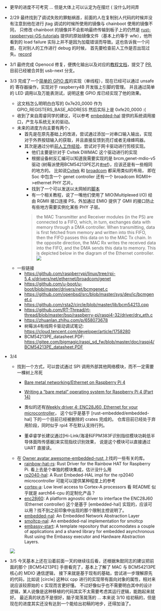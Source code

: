 - 更早的进度不可考究 ... 但是大体上可以认定为在摆烂 ( 没什么时间弄
- 2/29 最终找到了调试失败的罪魁祸首，前面的人在复制别人代码的时候并没有注意到他在进行 jtag 调试的时候所使用的镜像与 chainboot 使用的镜像不同，
只修改 chainboot 的镜像并不会影响最终传输到板子上的仍然是 [rust-raspberrypi-OS-tutorials](https://github.com/rust-embedded/rust-raspberrypi-OS-tutorials)
提供的原始镜像文件（基本上约等于 wfe），他所看到的 load failure 实际上并不是因为加载错误而导致。这也告诉我一个问题，在对别人的工作进行 debug 的时候，
首先要检查前人工作是否出现过失。[record](https://jackyliu16.bitbucket.io/jtag-load-failure-debug-cn/) 
- 3/1 最终完成 Openocd 修复，便携化输出以及对应的[教程文档](https://bitbucket.org/jackyliu16/blog/src/master/content/jtag-debug-in-raspi4.md)，提交了 [PR](https://github.com/arceos-usb/arceos_experiment/pull/11), 目前已经被合并到 usb-next 分支。
- 3/3 完成了一个[简单的 GPIO 库](https://bitbucket.org/jackyliu16/arceos/commits/06efd8ba8dc1592cc678d07eb6cdb4740d48e3d9)的实现（单线程），现在已经可以通过 unsafe 的 寄存器操作，实现对于 raspberry4B 开发版上引脚的管理。 
并且通过简单的 LED 调用以及万能表测试，说明这套 GPIO 库已经实现了他的效果。
    - 这文档怎么明明白白写的 0x7e20_0000 作为 GPIO_REGISTERS_BASE_ADDRESS 然后实际上是 0xfe20_0000 :(
    - 收到了来自周睿同学的建议，可以参考 [embedded-hal](https://github.com/rust-embedded/embedded-hal) 提供的系统调用接口，产生与系统无关的驱动。
    - 未来的进度方向主要有两个，
        - 首先是在原先基础上的改进，尝试通过添加一对串口输入输出，实现对于外界按钮输入的获取，并且直接反馈到亮灯或者无缘蜂鸣器。
        - 其次是通过分析[前人工作经验](https://github.com/orgs/rcore-os/discussions/30)，尝试对于网卡驱动进行剪枝实现。
            - 他们主要是针对于 Cvitek DWMAC 这个驱动进行的实现
            - 根据设备树反汇编可以知道我需要实现的是 brcm,genet-mdio-v5 驱动 (树莓派使用BCM54213PE芯片[#ref](https://zhuanlan.zhihu.com/p/658073678))，应该还是有一些相同的地方的。
            比如说[Cvitek](https://github.com/orgs/rcore-os/discussions/30#discussioncomment-6745603) 和 [broadcom](https://forums.raspberrypi.com/viewtopic.php?t=294815#p1779679) 都采用类似的布局，
            即在 Soc 中包含一个 genet controller 还有一个 broadcom RGMII<->ethernet PHY 芯片。
            - 找到了一个可以发送以太网帧的[脚本](https://github.com/coding-fans/netcode/tree/master/src/c/sendether)
            - 有一个相关教程，说了一嘴他们使用了 MIO(Multiplexed I/O) 经由 RGMII 接口连接 PS，外加通过 EMIO 提供了 GMII 的接口防止有些地方需要实例化某些 PHY 子层。
            > the MAC Transmitter and Receiver modules (in the PS) are connected to a FIFO, which, in turn, exchanges data with memory through a DMA controller. When transmitting, data is first fetched from memory and written into this FIFO, then the FIFO passes this data on to the MAC Tx chain. In the opposite direction, the MAC Rx writes the received data into the FIFO, and the DMA sends this data to memory. This is depicted below in the diagram of the Ethernet controller.
            ![](https://igorfreire-personal-page.s3.us-east-1.amazonaws.com/wp-content/uploads/2016/11/07203043/1000base_t_osi_relationship_802_3_clause_40-1536x1188.png)
    - 一些链接
        - https://github.com/raspberrypi/linux/tree/rpi-5.4.y/drivers/net/ethernet/broadcom/genet
        - https://github.com/u-boot/u-boot/blob/master/drivers/net/bcmgenet.c
        - https://github.com/openbsd/src/blob/master/sys/dev/ic/bcmgenet.c
        - https://github.com/rsta2/circle/blob/master/lib/bcm54213.cpp
        - https://github.com/RT-Thread/rt-thread/blob/master/bsp/raspberry-pi/raspi4-32/driver/drv_eth.c
        - https://zhuanlan.zhihu.com/p/658073678
        - 树莓派4有线网卡驱动调试笔记: https://cloud.tencent.com/developer/article/1758280
        - BCM54213PE_datasheet.PDF: https://gitee.com/bigmagic/raspi_sd_fw/blob/master/doc/raspi4/BCM54213PE_datasheet.PDF

- 3/4 
    - 找到一个方式，可以尝试通过 SPI 调用外部其他网络模块，而不一定需要一棵树上吊死 
        - [Bare metal networking/Ethernet on Raspberry Pi 4](https://forums.raspberrypi.com/viewtopic.php?t=323242#p1934604)
        - [Writing a “bare metal” operating system for Raspberry Pi 4 (Part 14)](https://www.rpi4os.com/part14-spi-ethernet/)

        - 类似的还有[Weekly driver 4: ENC28J60, Ethernet for your microcontroller](http://blog.japaric.io/wd-4-enc28j60/)，
        这个似乎是基于 [rust-embedded/embedded-hal] 下的一个目前已经被删除的 crates 完成的。
        仓库目前已经处于弃用阶段，同时似乎 rpi4 不在默认支持行列。
        - 董卓睿学长建议通过[Hi-Link/海凌科FPM383F识别指纹模块功耗低半导体面阵传感器]来实现指纹识别效果，
        说是这个模块可以直接通过 UART 直接读。
    - 在 [Owner avatar awesome-embedded-rust ](https://github.com/rust-embedded/awesome-embedded-rust?tab=readme-ov-file#raspberry-pi-silicon)
    上找的一些有关的库。
        - [rainbow-hat-rs](https://crates.io/crates/rainbow-hat-rs):  Rust Driver for the Rainbow HAT for Raspberry Pi. 
            看上去是个单独的模块集成，估计没什么用
        - [rp2040-hal](https://crates.io/crates/rp2040-hal):  A Rust Embeded-HAL impl for the rp2040 microcontroller
            可能可以提供某种程度上的参考
        - [cortex-a](https://github.com/rust-embedded/cortex-a):  Low level access to Cortex-A processors
            看 README 似乎就是 aarch64-cpu 的定制化产品？
        - [enc28j60](https://crates.io/crates/enc28j60): A platform agnostic driver to interface the ENC28J60 (Ethernet controller)
            这个是基于 [embedded-hal] 实现的，应该可以用？找不到之前印象中出现的那个限制主控说明了。
        - [embedded-nal](https://github.com/rust-embedded-community/embedded-nal):  An Embedded Network Abstraction Layer
        - [smoltcp-nal](https://github.com/quartiq/smoltcp-nal):  An embedded-nal implementation for smoltcp
        - [embassy-start](https://github.com/titanclass/embassy-start): A template repository that accomodates a couple of applications and a shared library for embedded asynchronous Rust using the Embassy executor and Hardware Abstraction Layers.

    ![](https://pic1.zhimg.com/v2-f3379c539011186d8b1fbaa5265064f4_r.jpg)

- 3/5 今天基本上还在沿着前面一天的继续往后看，还根据朱懿同志的建议把前面的那个 [BCM54213PE] 手册看完了，基本上了解了 MAC 与 BCM54213PE 核心的 MDIO 通信逻辑，
    接下来就是基于现有的基础，尝试进一步理解原先的代码，比如说 [circle] 这种以 cpp 进行的实现带有面向对象的属性，相对来说应该较原始的 c 实现而言更好懂。
    不过好像似乎也不需要明白其中的设计逻辑，某人说像是这种移植的代码其实不太需要考虑其运行逻辑，能跑起来就好。
    最近真的状态不是很好，脑子晃荡晃荡的 ... 本来说 3/10 给初稿的，但是现在的进度其实还没有达到一个能给出初稿的地步，还得加油了。

